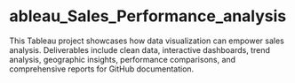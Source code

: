 # ableau_Sales_Performance_analysis
This Tableau project showcases how data visualization can empower sales analysis. Deliverables include clean data, interactive dashboards, trend analysis, geographic insights, performance comparisons, and comprehensive reports for GitHub documentation.

